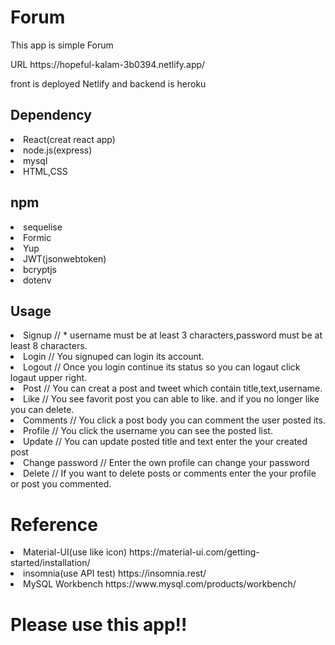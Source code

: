 # Forum
This app is simple Forum  
<p>URL https://hopeful-kalam-3b0394.netlify.app/
<p>front is deployed Netlify and backend is heroku

## Dependency
<li>React(creat react app)
<li>node.js(express)
<li>mysql
<li>HTML,CSS

  ## npm
 <li> sequelise
   <li>Formic
     <li>Yup
       <li>JWT(jsonwebtoken)
         <li>bcryptjs
           <li>dotenv
  
## Usage

<li>Signup  // * username must be at least 3 characters,password must be at least 8 characters.
<li>Login   // You signuped can login its account.
<li>Logout // Once you login continue its status so you can logaut click logaut upper right.
<li>Post    // You can creat a post and tweet which contain title,text,username.
<li>Like    // You  see favorit post you can able to like. and if you no longer like you can delete.
<li>Comments // You click a post body you can comment the user posted its. 
<li>Profile  // You click the username you can see the posted list.
<li>Update  // You can update posted title and text enter the your created post
<li>Change password //  Enter the own profile can change your password
<li>Delete  // If you want to delete posts or comments enter the your profile or post you commented.


# Reference
  <li>Material-UI(use like icon)   https://material-ui.com/getting-started/installation/
 <li> insomnia(use API test)   https://insomnia.rest/
  <li>MySQL Workbench   https://www.mysql.com/products/workbench/
    
  
# Please use this app!!
